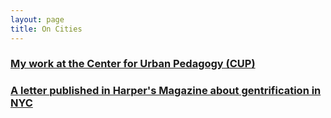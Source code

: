 ```yaml
---
layout: page
title: On Cities
---
```




### [My work at the Center for Urban Pedagogy (CUP)](CUP.md)

### [A letter published in Harper's Magazine about gentrification in NYC](a-letter-to-harpers.md)

[//]: # ([Breaking the mold of cities] http://grannycart.net/city-mold-breaking/ )

[//]: # (Set up A Canon For Planners as its won repo and add here)


